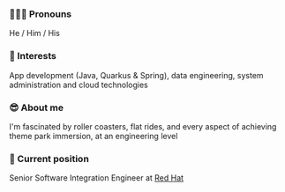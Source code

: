 ### 🙋🏽‍♂️ Pronouns

He / Him / His

### 💭 Interests

App development (Java, Quarkus & Spring), data engineering, system administration and cloud technologies

### 😎 About me

I'm fascinated by roller coasters, flat rides, and every aspect of achieving theme park immersion, at an engineering level

### 💼 Current position

Senior Software Integration Engineer at [Red Hat](https://www.redhat.com)
